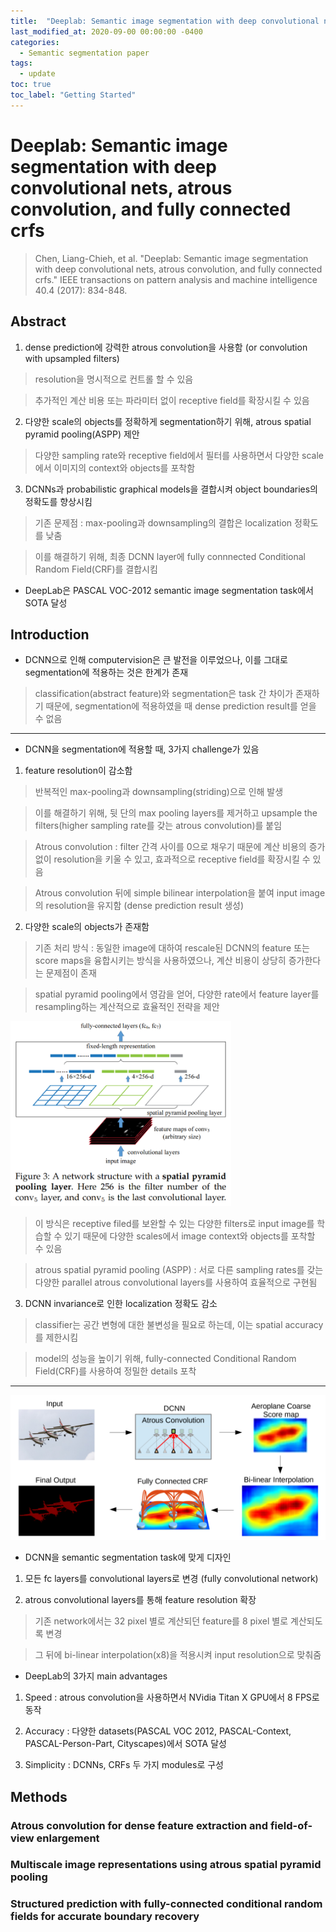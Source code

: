 ```yaml
---
title:  "Deeplab: Semantic image segmentation with deep convolutional nets, atrous convolution, and fully connected crfs review"
last_modified_at: 2020-09-00 00:00:00 -0400
categories: 
  - Semantic segmentation paper
tags:
  - update
toc: true
toc_label: "Getting Started"
---
```


# Deeplab: Semantic image segmentation with deep convolutional nets, atrous convolution, and fully connected crfs
> Chen, Liang-Chieh, et al. "Deeplab: Semantic image segmentation with deep convolutional nets, atrous convolution, and fully connected crfs." IEEE transactions on pattern analysis and machine intelligence 40.4 (2017): 834-848.

## Abstract

1. dense prediction에 강력한 atrous convolution을 사용함 (or convolution with upsampled filters)

> resolution을 명시적으로 컨트롤 할 수 있음

> 추가적인 계산 비용 또는 파라미터 없이 receptive field를 확장시킬 수 있음

2. 다양한 scale의 objects를 정확하게 segmentation하기 위해, atrous spatial pyramid pooling(ASPP) 제안

> 다양한 sampling rate와 receptive field에서 필터를 사용하면서 다양한 scale에서 이미지의 context와 objects를 포착함

3. DCNNs과 probabilistic graphical models을 결합시켜 object boundaries의 정확도를 향상시킴

> 기존 문제점 : max-pooling과 downsampling의 결합은 localization 정확도를 낮춤

> 이를 해결하기 위해, 최종 DCNN layer에 fully connnected Conditional Random Field(CRF)를 결합시킴

* DeepLab은 PASCAL VOC-2012 semantic image segmentation task에서 SOTA 달성

## Introduction

* DCNN으로 인해 computervision은 큰 발전을 이루었으나, 이를 그대로 segmentation에 적용하는 것은 한계가 존재

> classification(abstract feature)와 segmentation은 task 간 차이가 존재하기 때문에, segmentation에 적용하였을 때 dense prediction result를 얻을 수 없음

* * *

* DCNN을 segmentation에 적용할 때, 3가지 challenge가 있음

1. feature resolution이 감소함

> 반복적인 max-pooling과 downsampling(striding)으로 인해 발생

> 이를 해결하기 위해, 뒷 단의 max pooling layers를 제거하고 upsample the filters(higher sampling rate를 갖는 atrous convolution)를 붙임

> Atrous convolution : filter 간격 사이를 0으로 채우기 때문에 계산 비용의 증가 없이 resolution을 키울 수 있고, 효과적으로 receptive field를 확장시킬 수 있음 

> Atrous convolution 뒤에 simple bilinear interpolation을 붙여 input image의 resolution을 유지함 (dense prediction result 생성)

2. 다양한 scale의 objects가 존재함

> 기존 처리 방식 : 동일한 image에 대하여 rescale된 DCNN의 feature 또는 score maps을 융합시키는 방식을 사용하였으나, 계산 비용이 상당히 증가한다는 문제점이 존재

> spatial pyramid pooling에서 영감을 얻어, 다양한 rate에서 feature layer를 resampling하는 계산적으로 효율적인 전략을 제안

<img src="/assets/img/DeepLab/SPP.PNG" width="70%" height="70%">

> 이 방식은 receptive filed를 보완할 수 있는 다양한 filters로 input image를 학습할 수 있기 때문에 다양한 scales에서 image context와 objects를 포착할 수 있음

> atrous spatial pyramid pooling (ASPP) : 서로 다른 sampling rates를 갖는 다양한 parallel atrous convolutional layers를 사용하여 효율적으로 구현됨

3. DCNN invariance로 인한 localization 정확도 감소 

> classifier는 공간 변형에 대한 불변성을 필요로 하는데, 이는 spatial accuracy를 제한시킴

> model의 성능을 높이기 위해, fully-connected Conditional Random Field(CRF)를 사용하여 정밀한 details 포착

* * *

<img src="/assets/img/DeepLab/fig1.PNG" width="100%" height="100%">

* DCNN을 semantic segmentation task에 맞게 디자인

1. 모든 fc layers를 convolutional layers로 변경 (fully convolutional network)

2. atrous convolutional layers를 통해 feature resolution 확장

> 기존 network에서는 32 pixel 별로 계산되던 feature를 8 pixel 별로 계산되도록 변경

> 그 뒤에 bi-linear interpolation(x8)을 적용시켜 input resolution으로 맞춰줌

* DeepLab의 3가지 main advantages

1. Speed : atrous convolution을 사용하면서 NVidia Titan X GPU에서 8 FPS로 동작

2. Accuracy : 다양한 datasets(PASCAL VOC 2012, PASCAL-Context, PASCAL-Person-Part, Cityscapes)에서 SOTA 달성

3. Simplicity : DCNNs, CRFs 두 가지 modules로 구성

## Methods

### Atrous convolution for dense feature extraction and field-of-view enlargement

### Multiscale image representations using atrous spatial pyramid pooling

### Structured prediction with fully-connected conditional random fields for accurate boundary recovery











